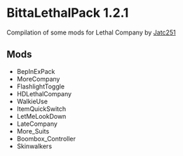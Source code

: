 # BittaLethalPack 1.2.1
Compilation of some mods for Lethal Company by [Jatc251](https://jatc251.com)

## Mods
- BepInExPack
- MoreCompany
- FlashlightToggle
- HDLethalCompany
- WalkieUse
- ItemQuickSwitch
- LetMeLookDown
- LateCompany
- More_Suits
- Boombox_Controller
- Skinwalkers
